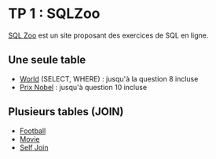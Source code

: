 # TP 1 : SQLZoo

[SQL Zoo](https://sqlzoo.net/wiki/SQL_Tutorial) est un site proposant des exercices de SQL en ligne.

## Une seule table

- [World](https://sqlzoo.net/wiki/SELECT_from_WORLD_Tutorial) (SELECT, WHERE) : jusqu'à la question 8 incluse
- [Prix Nobel](https://sqlzoo.net/wiki/SELECT_from_Nobel_Tutorial) : jusqu'à question 10 incluse

## Plusieurs tables (JOIN)

- [Football](https://sqlzoo.net/wiki/The_JOIN_operation)
- [Movie](https://sqlzoo.net/wiki/More_JOIN_operations)
- [Self Join](https://sqlzoo.net/wiki/Self_join)

<!--
## GROUP BY

- [GROUP BY et World](https://sqlzoo.net/wiki/SUM_and_COUNT)
- [Notes](https://sqlzoo.net/wiki/NSS_Tutorial)

## SELECT imbriqués

- [World](https://sqlzoo.net/wiki/SELECT_within_SELECT_Tutorial) -->

